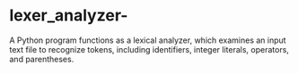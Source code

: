 # lexer_analyzer-
A Python program functions as a lexical analyzer, which examines an input text file to recognize tokens, including identifiers, integer literals, operators, and parentheses.
